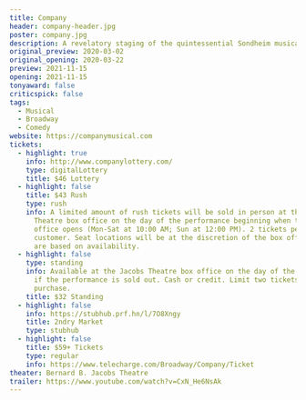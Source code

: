 ```yaml
---
title: Company
header: company-header.jpg
poster: company.jpg
description: A revelatory staging of the quintessential Sondheim musical
original_preview: 2020-03-02
original_opening: 2020-03-22
preview: 2021-11-15
opening: 2021-11-15
tonyaward: false
criticspick: false
tags: 
  - Musical
  - Broadway
  - Comedy
website: https://companymusical.com
tickets:
  - highlight: true
    info: http://www.companylottery.com/
    type: digitalLottery
    title: $46 Lottery
  - highlight: false
    title: $43 Rush
    type: rush
    info: A limited amount of rush tickets will be sold in person at the Jacobs
      Theatre box office on the day of the performance beginning when the box
      office opens (Mon-Sat at 10:00 AM; Sun at 12:00 PM). 2 tickets per
      customer. Seat locations will be at the discretion of the box office and
      are based on availability.
  - highlight: false
    type: standing
    info: Available at the Jacobs Theatre box office on the day of the performance
      if the performance is sold out. Cash or credit. Limit two tickets per
      purchase.
    title: $32 Standing
  - highlight: false
    info: https://stubhub.prf.hn/l/7O8Xngy
    title: 2ndry Market
    type: stubhub
  - highlight: false
    title: $59+ Tickets
    type: regular
    info: https://www.telecharge.com/Broadway/Company/Ticket
theater: Bernard B. Jacobs Theatre
trailer: https://www.youtube.com/watch?v=CxN_He6NsAk
---
```

